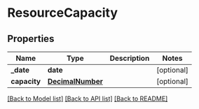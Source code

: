 # ResourceCapacity

## Properties
Name | Type | Description | Notes
------------ | ------------- | ------------- | -------------
**_date** | **date** |  | [optional] 
**capacity** | [**DecimalNumber**](DecimalNumber.md) |  | [optional] 

[[Back to Model list]](../README.md#documentation-for-models) [[Back to API list]](../README.md#documentation-for-api-endpoints) [[Back to README]](../README.md)

